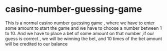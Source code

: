 # casino-number-guessing-game
This is a normal casino number guessing game , where we have to enter some amount to start the game and we have to choose a number between 1 to 10. And we have to place a bet of some amount on that number ,if our guess is correct , we will be winning the bet, and 10 times of the bet amount will be credited to our balance
